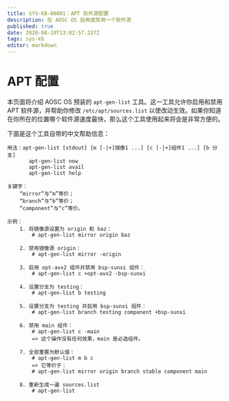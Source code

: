 ```yaml
---
title: SYS-KB-00001：APT 软件源配置
description: 在 AOSC OS 启用或禁用一个软件源
published: true
date: 2020-08-10T13:02:57.237Z
tags: sys-kb
editor: markdown
---
```


# APT 配置

本页面将介绍 AOSC OS 预装的 `apt-gen-list` 工具。这一工具允许你启用和禁用 APT 软件源，并帮助你修改 `/etc/apt/sources.list` 以使改动生效。如果你知道在你所在的位置哪个软件源速度最快，那么这个工具使用起来将会是非常方便的。

下面是这个工具自带的中文帮助信息：

``` plain
用法：apt-gen-list [stdout] [m [-|+]镜像1 ...] [c [-|+]组件1 ...] [b 分支]
       apt-gen-list now
       apt-gen-list avail
       apt-gen-list help

关键字：
    “mirror”与“m”等价；
    “branch”与“b”等价；
    “component”与“c”等价。

示例：
    1. 将镜像源设置为 origin 和 baz：
        # apt-gen-list mirror origin baz

    2. 禁用镜像源 origin：
        # apt-gen-list mirror -origin

    3. 启用 opt-avx2 组件并禁用 bsp-sunxi 组件：
        # apt-gen-list c +opt-avx2 -bsp-sunxi

    4. 设置分支为 testing：
        # apt-gen-list b testing

    5. 设置分支为 testing 并启用 bsp-sunxi 组件：
        # apt-gen-list branch testing component +bsp-sunxi

    6. 禁用 main 组件：
        # apt-gen-list c -main
        => 这个操作没有任何效果，main 是必选组件。

    7. 全部重置为默认值：
        # apt-gen-list m b c
        => 它等价于：
        # apt-gen-list mirror origin branch stable component main

    8. 重新生成一遍 sources.list
        # apt-gen-list

```
